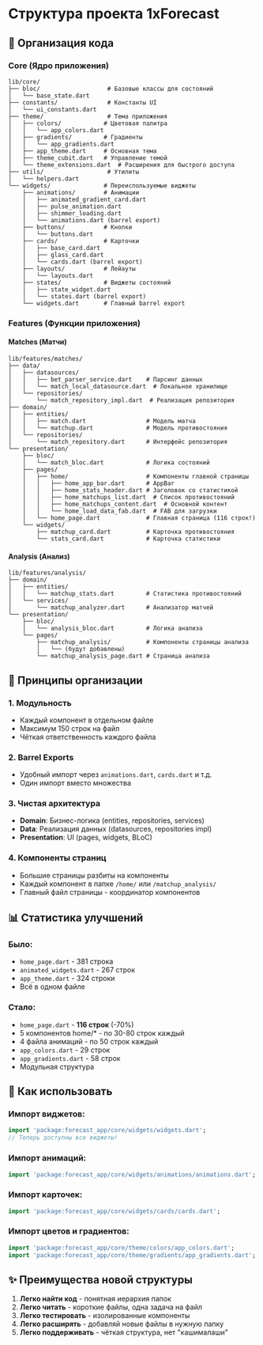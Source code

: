 # Структура проекта 1xForecast

## 📁 Организация кода

### Core (Ядро приложения)
```
lib/core/
├── bloc/                   # Базовые классы для состояний
│   └── base_state.dart
├── constants/              # Константы UI
│   └── ui_constants.dart
├── theme/                  # Тема приложения
│   ├── colors/            # Цветовая палитра
│   │   └── app_colors.dart
│   ├── gradients/         # Градиенты
│   │   └── app_gradients.dart
│   ├── app_theme.dart     # Основная тема
│   ├── theme_cubit.dart   # Управление темой
│   └── theme_extensions.dart  # Расширения для быстрого доступа
├── utils/                  # Утилиты
│   └── helpers.dart
└── widgets/               # Переиспользуемые виджеты
    ├── animations/        # Анимации
    │   ├── animated_gradient_card.dart
    │   ├── pulse_animation.dart
    │   ├── shimmer_loading.dart
    │   └── animations.dart (barrel export)
    ├── buttons/           # Кнопки
    │   └── buttons.dart
    ├── cards/             # Карточки
    │   ├── base_card.dart
    │   ├── glass_card.dart
    │   └── cards.dart (barrel export)
    ├── layouts/           # Лейауты
    │   └── layouts.dart
    ├── states/            # Виджеты состояний
    │   ├── state_widget.dart
    │   └── states.dart (barrel export)
    └── widgets.dart       # Главный barrel export
```

### Features (Функции приложения)

#### Matches (Матчи)
```
lib/features/matches/
├── data/
│   ├── datasources/
│   │   ├── bet_parser_service.dart    # Парсинг данных
│   │   └── match_local_datasource.dart  # Локальное хранилище
│   └── repositories/
│       └── match_repository_impl.dart  # Реализация репозитория
├── domain/
│   ├── entities/
│   │   ├── match.dart                 # Модель матча
│   │   └── matchup.dart               # Модель противостояния
│   └── repositories/
│       └── match_repository.dart      # Интерфейс репозитория
└── presentation/
    ├── bloc/
    │   └── match_bloc.dart            # Логика состояний
    ├── pages/
    │   ├── home/                      # Компоненты главной страницы
    │   │   ├── home_app_bar.dart      # AppBar
    │   │   ├── home_stats_header.dart # Заголовок со статистикой
    │   │   ├── home_matchups_list.dart  # Список противостояний
    │   │   ├── home_matchups_content.dart  # Основной контент
    │   │   └── home_load_data_fab.dart  # FAB для загрузки
    │   └── home_page.dart             # Главная страница (116 строк!)
    └── widgets/
        ├── matchup_card.dart          # Карточка противостояния
        └── stats_card.dart            # Карточка статистики
```

#### Analysis (Анализ)
```
lib/features/analysis/
├── domain/
│   ├── entities/
│   │   └── matchup_stats.dart         # Статистика противостояний
│   └── services/
│       └── matchup_analyzer.dart      # Анализатор матчей
└── presentation/
    ├── bloc/
    │   └── analysis_bloc.dart         # Логика анализа
    └── pages/
        ├── matchup_analysis/          # Компоненты страницы анализа
        │   └── (будут добавлены)
        └── matchup_analysis_page.dart # Страница анализа
```

## 🎯 Принципы организации

### 1. Модульность
- Каждый компонент в отдельном файле
- Максимум 150 строк на файл
- Чёткая ответственность каждого файла

### 2. Barrel Exports
- Удобный импорт через `animations.dart`, `cards.dart` и т.д.
- Один импорт вместо множества

### 3. Чистая архитектура
- **Domain**: Бизнес-логика (entities, repositories, services)
- **Data**: Реализация данных (datasources, repositories impl)
- **Presentation**: UI (pages, widgets, BLoC)

### 4. Компоненты страниц
- Большие страницы разбиты на компоненты
- Каждый компонент в папке `/home/` или `/matchup_analysis/`
- Главный файл страницы - координатор компонентов

## 📊 Статистика улучшений

### Было:
- `home_page.dart` - 381 строка
- `animated_widgets.dart` - 267 строк
- `app_theme.dart` - 324 строки
- Всё в одном файле

### Стало:
- `home_page.dart` - **116 строк** (-70%)
- 5 компонентов home/* - по 30-80 строк каждый
- 4 файла анимаций - по 50 строк каждый
- `app_colors.dart` - 29 строк
- `app_gradients.dart` - 58 строк
- Модульная структура

## 🚀 Как использовать

### Импорт виджетов:
```dart
import 'package:forecast_app/core/widgets/widgets.dart';
// Теперь доступны все виджеты!
```

### Импорт анимаций:
```dart
import 'package:forecast_app/core/widgets/animations/animations.dart';
```

### Импорт карточек:
```dart
import 'package:forecast_app/core/widgets/cards/cards.dart';
```

### Импорт цветов и градиентов:
```dart
import 'package:forecast_app/core/theme/colors/app_colors.dart';
import 'package:forecast_app/core/theme/gradients/app_gradients.dart';
```

## ✨ Преимущества новой структуры

1. **Легко найти код** - понятная иерархия папок
2. **Легко читать** - короткие файлы, одна задача на файл
3. **Легко тестировать** - изолированные компоненты
4. **Легко расширять** - добавляй новые файлы в нужную папку
5. **Легко поддерживать** - чёткая структура, нет "кашималаши"
